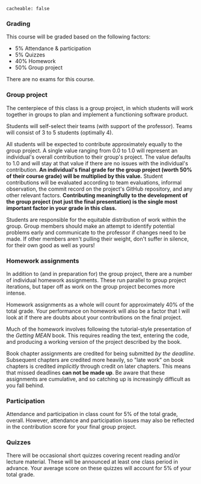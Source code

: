 ```
cacheable: false
```

### Grading

This course will be graded based on the following factors:

* 5% Attendance & participation
* 5% Quizzes
* 40% Homework
* 50% Group project

There are no exams for this course.

### Group project

The centerpiece of this class is a group project, in which students will work together in groups to plan and implement a functioning software product.

Students will self-select their teams (with support of the professor). Teams will consist of 3 to 5 students (optimally 4).

All students will be expected to contribute approximately equally to the group project. A single value ranging from 0.0 to 1.0 will represent an individual's overall contribution to their group's project. The value defaults to 1.0 and will stay at that value if there are no issues with the individual's contribution. **An individual's final grade for the group project (worth 50% of their course grade) will be multiplied by this value.** Student contributions will be evaluated according to team evaluations, informal observation, the commit record on the project's GitHub repository, and any other relevant factors. **Contributing meaningfully to the development of the group project (not just the final presentation) is the single most important factor in your grade in this class.**

Students are responsible for the equitable distribution of work within the group. Group members should make an attempt to identify potential problems early and communicate to the professor if changes need to be made. If other members aren't pulling their weight, don't suffer in silence, for their own good as well as yours!

### Homework assignments

In addition to (and in preparation for) the group project, there are a number of individual homework assignments. These run parallel to group project iterations, but taper off as work on the group project becomes more intense.

Homework assignments as a whole will count for approximately 40% of the total grade. Your performance on homework will also be a factor that I will look at if there are doubts about your contributions on the final project.

Much of the homework involves following the tutorial-style presentation of the *Getting MEAN* book. This requires reading the text, entering the code, and producing a working version of the project described by the book.

Book chapter assignments are credited for being submitted *by the deadline*. Subsequent chapters are credited more heavily, so "late work" on book chapters is credited *implicitly* through credit on later chapters. This means that missed deadlines **can not be made up**. Be aware that these assignments are cumulative, and so catching up is increasingly difficult as you fall behind.

### Participation

Attendance and participation in class count for 5% of the total grade, overall.
However, attendance and participation issues may also be reflected in the contribution score for your final group project.

### Quizzes

There will be occasional short quizzes covering recent reading and/or lecture material. These will be announced at least one class period in advance. Your average score on these quizzes will account for 5% of your total grade.
